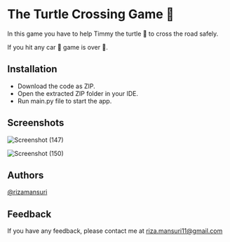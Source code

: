 
# The Turtle Crossing Game 🐢

In this game you have to help Timmy the turtle 🐢 to cross the road safely.

If you hit any car 🚗 game is over 🛑.

## Installation

- Download the code as ZIP.
- Open the extracted ZIP folder in your IDE.
- Run main.py file to start the app.

## Screenshots

![Screenshot (147)](https://github.com/rizamansuri/Day_23_The_Turtle-Crossing-Game/assets/37615383/f5707f35-c8ee-4d00-b147-fbb3e5e2c821)

![Screenshot (150)](https://github.com/rizamansuri/Day_23_The_Turtle-Crossing-Game/assets/37615383/0951e305-fa5f-44dc-8f8b-f911de50acc4)


## Authors

[@rizamansuri](https://www.github.com/rizamansuri)

## Feedback

If you have any feedback, please contact me at riza.mansuri11@gmail.com
